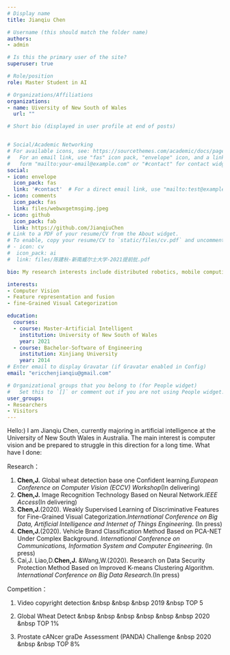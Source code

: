 ```yaml
---
# Display name
title: Jianqiu Chen

# Username (this should match the folder name)
authors:
- admin

# Is this the primary user of the site?
superuser: true

# Role/position
role: Master Student in AI

# Organizations/Affiliations
organizations:
- name: Uiversity of New South of Wales
  url: ""

# Short bio (displayed in user profile at end of posts)


# Social/Academic Networking
# For available icons, see: https://sourcethemes.com/academic/docs/page-builder/#icons
#   For an email link, use "fas" icon pack, "envelope" icon, and a link in the
#   form "mailto:your-email@example.com" or "#contact" for contact widget.
social:
- icon: envelope
  icon_pack: fas
  link: '#contact'  # For a direct email link, use "mailto:test@example.org".
- icon: comments
  icon_pack: fas
  link: files/webwxgetmsgimg.jpeg
- icon: github
  icon_pack: fab
  link: https://github.com/JianqiuChen
# Link to a PDF of your resume/CV from the About widget.
# To enable, copy your resume/CV to `static/files/cv.pdf` and uncomment the lines below.
# - icon: cv
#  icon_pack: ai
#  link: files/陈建秋-新南威尔士大学-2021提前批.pdf

bio: My research interests include distributed robotics, mobile computing and programmable matter.

interests:
- Computer Vision
- Feature representation and fusion
- fine-Grained Visual Categorization

education:
  courses:
  - course: Master-Artificial Intelligent 
    institution: University of New South of Wales
    year: 2021
  - course: Bachelor-Software of Engineering
    institution: Xinjiang University
    year: 2014
# Enter email to display Gravatar (if Gravatar enabled in Config)
email: "ericchenjianqiu@gmail.com"

# Organizational groups that you belong to (for People widget)
#   Set this to `[]` or comment out if you are not using People widget.
user_groups:
- Researchers
- Visitors
---
```


Hello:) I am Jianqiu Chen, currently majoring in artificial intelligence at the University of New South Wales in Australia. 
The main interest is computer vision and be prepared to struggle in this direction for a long time. 
What have I done:

Research：
1. **Chen,J.** Global wheat detection base one Confident learning.*European Conference on Computer Vision (ECCV) Workshop*(In delivering)
2. **Chen,J.** Image Recognition Technology Based on Neural Network.*IEEE Access*(In delivering)
3. **Chen,J.**(2020). Weakly Supervised Learning of Discriminative Features for Fine-Grained Visual Categorization.*International Conference on Big Data, Artificial Intelligence and Internet of Things Engineering*.  (In press)
4. **Chen,J.**(2020).  Vehicle Brand Classification Method Based on PCA-NET Under Complex Background.  *International Conference on Communications, Information System and Computer Engineering*.  (In press)
5. Cai,J. Liao,D.**Chen,J.** &Wang,W.(2020). Research on Data Security Protection Method Based on Improved K-means Clustering Algorithm. *International Conference on Big Data Research*.(In press)

Competition：

1. Video copyright detection &nbsp  &nbsp   &nbsp  2019    &nbsp       TOP   5   

2. Global Wheat Detect  &nbsp    &nbsp  &nbsp   &nbsp &nbsp  &nbsp    2020   &nbsp    TOP 1%

3. Prostate cANcer graDe Assessment (PANDA) Challenge  &nbsp  2020 &nbsp &nbsp TOP 8%
